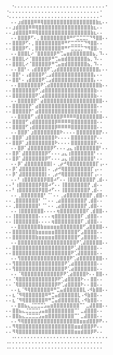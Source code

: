       ⠐⠄⠄⠄⠄⠄⠄⠄⠄⠄⠄⠄⠄⠄⠄⠄⠄⠄⠄⠄⠄⠄⠄⠄⠄⠄⠄⠄⠄⠂  ⠐⠄⠄⠄⠄⠄⠄⠄⠄⠄⠄⠄⠄⠄⠄⠄⠄⠄⠄⠄⠄⠄⠄⠄⠄⠄⠄⠄⠄⠂  ⠐⠄⠄⠄⠄⠄⠄⠄⠄⠄⠄⠄⠄⠄⠄⠄⠄⠄⠄⠄⠄⠄⠄⠄⠄⠄⠄⠄⠄⠂ 
      ⠄⠄⣰⣾⣿⣿⣿⠿⠿⢿⣿⣿⣿⣿⣿⣿⣿⣿⣿⣿⣿⣿⣿⣿⣿⣿⣷⣆⠄⠄  ⠄⠄⣰⣾⣿⣿⣿⠿⠿⢿⣿⣿⣿⣿⣿⣿⣿⣿⣿⣿⣿⣿⣿⣿⣿⣿⣷⣆⠄⠄  ⠄⠄⣰⣾⣿⣿⣿⠿⠿⢿⣿⣿⣿⣿⣿⣿⣿⣿⣿⣿⣿⣿⣿⣿⣿⣿⣷⣆⠄⠄
      ⠄⠄⣿⣿⣿⡿⠋⠄⡀⣿⣿⣿⣿⣿⣿⣿⣿⠿⠛⠋⣉⣉⣉⡉⠙⠻⣿⣿⠄⠄  ⠄⠄⣿⣿⣿⡿⠋⠄⡀⣿⣿⣿⣿⣿⣿⣿⣿⠿⠛⠋⣉⣉⣉⡉⠙⠻⣿⣿⠄⠄  ⠄⠄⣿⣿⣿⡿⠋⠄⡀⣿⣿⣿⣿⣿⣿⣿⣿⠿⠛⠋⣉⣉⣉⡉⠙⠻⣿⣿⠄⠄
      ⠄⠄⣿⣿⣿⣇⠔⠈⣿⣿⣿⣿⣿⡿⠛⢉⣤⣶⣾⣿⣿⣿⣿⣿⣿⣦⡀⠹⠄⠄  ⠄⠄⣿⣿⣿⣇⠔⠈⣿⣿⣿⣿⣿⡿⠛⢉⣤⣶⣾⣿⣿⣿⣿⣿⣿⣦⡀⠹⠄⠄  ⠄⠄⣿⣿⣿⣇⠔⠈⣿⣿⣿⣿⣿⡿⠛⢉⣤⣶⣾⣿⣿⣿⣿⣿⣿⣦⡀⠹⠄⠄
      ⠄⠄⣿⣿⠃⠄⢠⣾⣿⣿⣿⠟⢁⣠⣾⣿⣿⣿⣿⣿⣿⣿⣿⣿⣿⣿⣿⡄⠄⠄  ⠄⠄⣿⣿⠃⠄⢠⣾⣿⣿⣿⠟⢁⣠⣾⣿⣿⣿⣿⣿⣿⣿⣿⣿⣿⣿⣿⡄⠄⠄  ⠄⠄⣿⣿⠃⠄⢠⣾⣿⣿⣿⠟⢁⣠⣾⣿⣿⣿⣿⣿⣿⣿⣿⣿⣿⣿⣿⡄⠄⠄
      ⠄⠄⣿⣿⣿⣿⣿⣿⣿⠟⢁⣴⣿⣿⣿⣿⣿⣿⣿⣿⣿⣿⣿⣿⣿⣿⣿⣷⠄⠄  ⠄⠄⣿⣿⣿⣿⣿⣿⣿⠟⢁⣴⣿⣿⣿⣿⣿⣿⣿⣿⣿⣿⣿⣿⣿⣿⣿⣷⠄⠄  ⠄⠄⣿⣿⣿⣿⣿⣿⣿⠟⢁⣴⣿⣿⣿⣿⣿⣿⣿⣿⣿⣿⣿⣿⣿⣿⣿⣷⠄⠄
      ⠄⠄⣿⣿⣿⣿⣿⡟⠁⣴⣿⣿⣿⣿⣿⣿⣿⣿⣿⣿⣿⣿⣿⣿⣿⣿⣿⣿⠄⠄  ⠄⠄⣿⣿⣿⣿⣿⡟⠁⣴⣿⣿⣿⣿⣿⣿⣿⣿⣿⣿⣿⣿⣿⣿⣿⣿⣿⣿⠄⠄  ⠄⠄⣿⣿⣿⣿⣿⡟⠁⣴⣿⣿⣿⣿⣿⣿⣿⣿⣿⣿⣿⣿⣿⣿⣿⣿⣿⣿⠄⠄
      ⠄⠄⣿⣿⣿⣿⠋⢠⣾⣿⣿⣿⣿⣿⣿⡿⠿⠿⠿⠿⣿⣿⣿⣿⣿⣿⣿⣿⠄⠄  ⠄⠄⣿⣿⣿⣿⠋⢠⣾⣿⣿⣿⣿⣿⣿⡿⠿⠿⠿⠿⣿⣿⣿⣿⣿⣿⣿⣿⠄⠄  ⠄⠄⣿⣿⣿⣿⠋⢠⣾⣿⣿⣿⣿⣿⣿⡿⠿⠿⠿⠿⣿⣿⣿⣿⣿⣿⣿⣿⠄⠄
      ⠄⠄⣿⣿⡿⠁⣰⣿⣿⣿⣿⣿⣿⣿⣿⠗⠄⠄⠄⠄⣿⣿⣿⣿⣿⣿⣿⡟⠄⠄  ⠄⠄⣿⣿⡿⠁⣰⣿⣿⣿⣿⣿⣿⣿⣿⠗⠄⠄⠄⠄⣿⣿⣿⣿⣿⣿⣿⡟⠄⠄  ⠄⠄⣿⣿⡿⠁⣰⣿⣿⣿⣿⣿⣿⣿⣿⠗⠄⠄⠄⠄⣿⣿⣿⣿⣿⣿⣿⡟⠄⠄
      ⠄⠄⣿⡿⠁⣼⣿⣿⣿⣿⣿⣿⡿⠋⠄⠄⠄⣠⣄⢰⣿⣿⣿⣿⣿⣿⣿⠃⠄⠄  ⠄⠄⣿⡿⠁⣼⣿⣿⣿⣿⣿⣿⡿⠋⠄⠄⠄⣠⣄⢰⣿⣿⣿⣿⣿⣿⣿⠃⠄⠄  ⠄⠄⣿⡿⠁⣼⣿⣿⣿⣿⣿⣿⡿⠋⠄⠄⠄⣠⣄⢰⣿⣿⣿⣿⣿⣿⣿⠃⠄⠄
      ⠄⠄⡿⠁⣼⣿⣿⣿⣿⣿⣿⣿⡇⠄⢀⡴⠚⢿⣿⣿⣿⣿⣿⣿⣿⣿⡏⢠⠄⠄  ⠄⠄⡿⠁⣼⣿⣿⣿⣿⣿⣿⣿⡇⠄⢀⡴⠚⢿⣿⣿⣿⣿⣿⣿⣿⣿⡏⢠⠄⠄  ⠄⠄⡿⠁⣼⣿⣿⣿⣿⣿⣿⣿⡇⠄⢀⡴⠚⢿⣿⣿⣿⣿⣿⣿⣿⣿⡏⢠⠄⠄
      ⠄⠄⠃⢰⣿⣿⣿⣿⣿⣿⡿⣿⣿⠴⠋⠄⠄⢸⣿⣿⣿⣿⣿⣿⣿⡟⢀⣾⠄⠄  ⠄⠄⠃⢰⣿⣿⣿⣿⣿⣿⡿⣿⣿⠴⠋⠄⠄⢸⣿⣿⣿⣿⣿⣿⣿⡟⢀⣾⠄⠄  ⠄⠄⠃⢰⣿⣿⣿⣿⣿⣿⡿⣿⣿⠴⠋⠄⠄⢸⣿⣿⣿⣿⣿⣿⣿⡟⢀⣾⠄⠄
      ⠄⠄⢀⣿⣿⣿⣿⣿⣿⣿⠃⠈⠁⠄⠄⢀⣴⣿⣿⣿⣿⣿⣿⣿⡟⢀⣾⣿⠄⠄  ⠄⠄⢀⣿⣿⣿⣿⣿⣿⣿⠃⠈⠁⠄⠄⢀⣴⣿⣿⣿⣿⣿⣿⣿⡟⢀⣾⣿⠄⠄  ⠄⠄⢀⣿⣿⣿⣿⣿⣿⣿⠃⠈⠁⠄⠄⢀⣴⣿⣿⣿⣿⣿⣿⣿⡟⢀⣾⣿⠄⠄
      ⠄⠄⢸⣿⣿⣿⣿⣿⣿⣿⠄⠄⠄⠄⢶⣿⣿⣿⣿⣿⣿⣿⣿⠏⢀⣾⣿⣿⠄⠄  ⠄⠄⢸⣿⣿⣿⣿⣿⣿⣿⠄⠄⠄⠄⢶⣿⣿⣿⣿⣿⣿⣿⣿⠏⢀⣾⣿⣿⠄⠄  ⠄⠄⢸⣿⣿⣿⣿⣿⣿⣿⠄⠄⠄⠄⢶⣿⣿⣿⣿⣿⣿⣿⣿⠏⢀⣾⣿⣿⠄⠄
      ⠄⠄⣿⣿⣿⣿⣿⣿⣿⣷⣶⣶⣶⣶⣶⣿⣿⣿⣿⣿⣿⣿⠋⣠⣿⣿⣿⣿⠄⠄  ⠄⠄⣿⣿⣿⣿⣿⣿⣿⣷⣶⣶⣶⣶⣶⣿⣿⣿⣿⣿⣿⣿⠋⣠⣿⣿⣿⣿⠄⠄  ⠄⠄⣿⣿⣿⣿⣿⣿⣿⣷⣶⣶⣶⣶⣶⣿⣿⣿⣿⣿⣿⣿⠋⣠⣿⣿⣿⣿⠄⠄
      ⠄⠄⣿⣿⣿⣿⣿⣿⣿⣿⣿⣿⣿⣿⣿⣿⣿⣿⣿⣿⠟⢁⣼⣿⣿⣿⣿⣿⠄⠄  ⠄⠄⣿⣿⣿⣿⣿⣿⣿⣿⣿⣿⣿⣿⣿⣿⣿⣿⣿⣿⠟⢁⣼⣿⣿⣿⣿⣿⠄⠄  ⠄⠄⣿⣿⣿⣿⣿⣿⣿⣿⣿⣿⣿⣿⣿⣿⣿⣿⣿⣿⠟⢁⣼⣿⣿⣿⣿⣿⠄⠄
      ⠄⠄⢻⣿⣿⣿⣿⣿⣿⣿⣿⣿⣿⣿⣿⣿⣿⣿⠟⢁⣴⣿⣿⣿⣿⣿⣿⣿⠄⠄  ⠄⠄⢻⣿⣿⣿⣿⣿⣿⣿⣿⣿⣿⣿⣿⣿⣿⣿⠟⢁⣴⣿⣿⣿⣿⣿⣿⣿⠄⠄  ⠄⠄⢻⣿⣿⣿⣿⣿⣿⣿⣿⣿⣿⣿⣿⣿⣿⣿⠟⢁⣴⣿⣿⣿⣿⣿⣿⣿⠄⠄
      ⠄⠄⠈⢿⣿⣿⣿⣿⣿⣿⣿⣿⣿⣿⣿⡿⠟⢁⣴⣿⣿⣿⣿⠗⠄⠄⣿⣿⠄⠄  ⠄⠄⠈⢿⣿⣿⣿⣿⣿⣿⣿⣿⣿⣿⣿⡿⠟⢁⣴⣿⣿⣿⣿⠗⠄⠄⣿⣿⠄⠄  ⠄⠄⠈⢿⣿⣿⣿⣿⣿⣿⣿⣿⣿⣿⣿⡿⠟⢁⣴⣿⣿⣿⣿⠗⠄⠄⣿⣿⠄⠄
      ⠄⠄⣆⠈⠻⢿⣿⣿⣿⣿⣿⣿⠿⠛⣉⣤⣾⣿⣿⣿⣿⣿⣇⠠⠺⣷⣿⣿⠄⠄  ⠄⠄⣆⠈⠻⢿⣿⣿⣿⣿⣿⣿⠿⠛⣉⣤⣾⣿⣿⣿⣿⣿⣇⠠⠺⣷⣿⣿⠄⠄  ⠄⠄⣆⠈⠻⢿⣿⣿⣿⣿⣿⣿⠿⠛⣉⣤⣾⣿⣿⣿⣿⣿⣇⠠⠺⣷⣿⣿⠄⠄
      ⠄⠄⣿⣿⣦⣄⣈⣉⣉⣉⣡⣤⣶⣿⣿⣿⣿⣿⣿⣿⣿⠉⠁⣀⣼⣿⣿⣿⠄⠄  ⠄⠄⣿⣿⣦⣄⣈⣉⣉⣉⣡⣤⣶⣿⣿⣿⣿⣿⣿⣿⣿⠉⠁⣀⣼⣿⣿⣿⠄⠄  ⠄⠄⣿⣿⣦⣄⣈⣉⣉⣉⣡⣤⣶⣿⣿⣿⣿⣿⣿⣿⣿⠉⠁⣀⣼⣿⣿⣿⠄⠄
      ⠄⠄⠻⢿⣿⣿⣿⣿⣿⣿⣿⣿⣿⣿⣿⣿⣿⣿⣿⣿⣿⣶⣶⣾⣿⣿⡿⠟⠄⠄  ⠄⠄⠻⢿⣿⣿⣿⣿⣿⣿⣿⣿⣿⣿⣿⣿⣿⣿⣿⣿⣿⣶⣶⣾⣿⣿⡿⠟⠄⠄  ⠄⠄⠻⢿⣿⣿⣿⣿⣿⣿⣿⣿⣿⣿⣿⣿⣿⣿⣿⣿⣿⣶⣶⣾⣿⣿⡿⠟⠄⠄
      ⠠⠄⠄⠄⠄⠄⠄⠄⠄⠄⠄⠄⠄⠄⠄⠄⠄⠄⠄⠄⠄⠄⠄⠄⠄⠄⠄⠄⠄⠄  ⠠⠄⠄⠄⠄⠄⠄⠄⠄⠄⠄⠄⠄⠄⠄⠄⠄⠄⠄⠄⠄⠄⠄⠄⠄⠄⠄⠄⠄⠄  ⠠⠄⠄⠄⠄⠄⠄⠄⠄⠄⠄⠄⠄⠄⠄⠄⠄⠄⠄⠄⠄⠄⠄⠄⠄⠄⠄⠄⠄⠄

